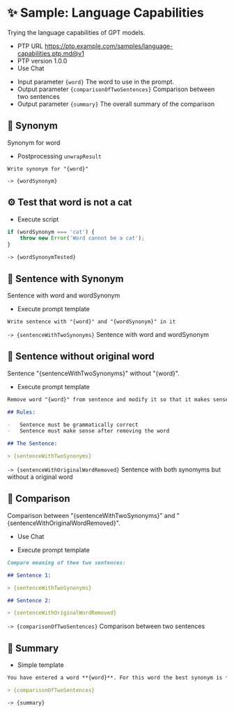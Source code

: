# ✨ Sample: Language Capabilities

Trying the language capabilities of GPT models.

-   PTP URL https://ptp.example.com/samples/language-capabilities.ptp.md@v1
-   PTP version 1.0.0
-   Use Chat
<!-- TODO: [🌚]> -   Use GPT-3 -->
-   Input parameter `{word}` The word to use in the prompt.
-   Output parameter `{comparisonOfTwoSentences}` Comparison between two sentences
-   Output parameter `{summary}` The overall summary of the comparison

## 💬 Synonym

Synonym for word

-   Postprocessing `unwrapResult`

```text
Write synonym for "{word}"
```

`-> {wordSynonym}`

## ⚙ Test that word is not a cat

-   Execute script

```javascript
if (wordSynonym === 'cat') {
    throw new Error('Word cannot be a cat');
}
```

`-> {wordSynonymTested}`

## 💬 Sentence with Synonym

Sentence with word and wordSynonym

-   Execute prompt template <!-- This is the default -->

```text
Write sentence with "{word}" and "{wordSynonym}" in it
```

`-> {sentenceWithTwoSynonyms}` Sentence with word and wordSynonym

## 💬 Sentence without original word

Sentence "{sentenceWithTwoSynonyms}" without "{word}".

-   Execute prompt template <!-- This is the default -->

```markdown
Remove word "{word}" from sentence and modify it so that it makes sense:

## Rules:

-   Sentence must be grammatically correct
-   Sentence must make sense after removing the word

## The Sentence:

> {sentenceWithTwoSynonyms}
```

`-> {sentenceWithOriginalWordRemoved}` Sentence with both synomyms but without a original word

## 💬 Comparison

Comparison between "{sentenceWithTwoSynonyms}" and "{sentenceWithOriginalWordRemoved}".

-   Use Chat
<!-- TODO: [🌚]> -   Use GPT-4 -->
-   Execute prompt template <!-- This is the default -->

```markdown
Compare meaning of thee two sentences:

## Sentence 1:

> {sentenceWithTwoSynonyms}

## Sentence 2:

> {sentenceWithOriginalWordRemoved}
```

`-> {comparisonOfTwoSentences}` Comparison between two sentences

## 🔗 Summary

-   Simple template

```markdown
You have entered a word **{word}**. For this word the best synonym is **{wordSynonym}**. The sentence with both words is **{sentenceWithTwoSynonyms}**. The sentence without the original word is **{sentenceWithOriginalWordRemoved}**. And the comparison between the two sentences is:

> {comparisonOfTwoSentences}
```

`-> {summary}`

